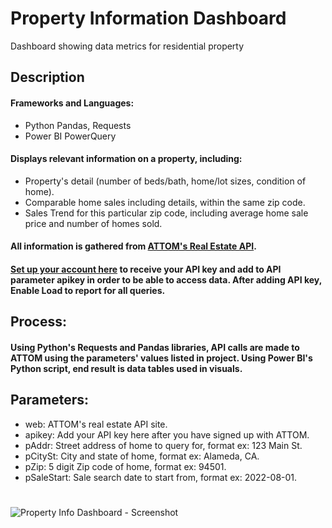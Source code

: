 # Property Information Dashboard
Dashboard showing data metrics for residential property
## Description
#### Frameworks and Languages:
* Python Pandas, Requests
* Power BI PowerQuery
#### Displays relevant information on a property, including:
* Property's detail (number of beds/bath, home/lot sizes, condition of home).
* Comparable home sales including details, within the same zip code.
* Sales Trend for this particular zip code, including average home sale price and number of homes sold.
#### All information is gathered from [ATTOM's Real Estate API](https://api.developer.attomdata.com/home).
#### [Set up your account here](https://api.developer.attomdata.com/signup) to receive your API key and add to API parameter apikey in order to be able to access data. After adding API key, Enable Load to report for all queries.
## Process:
#### Using Python's Requests and Pandas libraries, API calls are made to ATTOM using the parameters' values listed in project. Using Power BI's Python script, end result is data tables used in visuals.
## Parameters:
* web: ATTOM's real estate API site.
* apikey: Add your API key here after you have signed up with ATTOM.
* pAddr: Street address of home to query for, format ex: 123 Main St.
* pCitySt: City and state of home, format ex: Alameda, CA.
* pZip: 5 digit Zip code of home, format ex: 94501.
* pSaleStart: Sale search date to start from, format ex: 2022-08-01.
#
![Property Info Dashboard - Screenshot](https://github.com/JCastillo032/property_dashboard/assets/118695631/2046b926-aec3-4540-88f4-3f3373a1c0e6)
